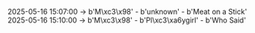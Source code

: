 2025-05-16 15:07:00 -> b'M\xc3\x98' - b'unknown' - b'Meat on a Stick'
2025-05-16 15:10:00 -> b'M\xc3\x98' - b'Pl\xc3\xa6ygirl' - b'Who Said'
